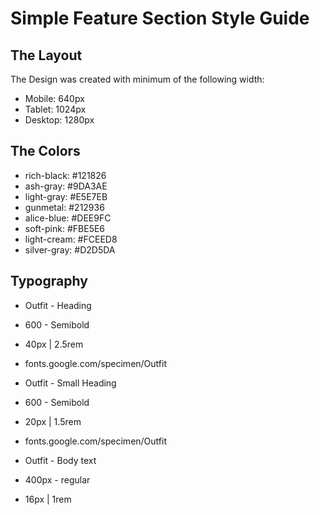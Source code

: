 # Simple Feature Section Style Guide

## The Layout
The Design was created with minimum of the following width:
- Mobile: 640px
- Tablet: 1024px
- Desktop: 1280px

## The Colors
- rich-black: #121826
- ash-gray: #9DA3AE
- light-gray: #E5E7EB
- gunmetal: #212936
- alice-blue: #DEE9FC
- soft-pink: #FBE5E6
- light-cream: #FCEED8
- silver-gray: #D2D5DA

## Typography
- Outfit - Heading
- 600 - Semibold
- 40px | 2.5rem
- fonts.google.com/specimen/Outfit

- Outfit - Small Heading
- 600 - Semibold
- 20px | 1.5rem
- fonts.google.com/specimen/Outfit

- Outfit - Body text
- 400px - regular
- 16px | 1rem